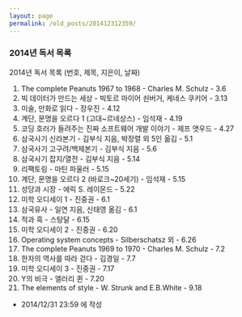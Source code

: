 ```yaml
---
layout: page
permalink: /old_posts/201412312359/
---
```


### 2014년 독서 목록

2014년 독서 목록 (번호, 제목, 지은이, 날짜)

1. The complete Peanuts 1967 to 1968 - Charles M. Schulz - 3.6
2. 빅 데이터가 만드는 세상 - 빅토르 마이어 쇤버거, 케네스 쿠키어 - 3.13
3. 미술, 만화로 읽다 - 장우진 - 4.12
4. 계단, 문명을 오르다 1 (고대~르네상스) - 임석재 - 4.19
5. 코딩 호러가 들려주는 진짜 소프트웨어 개발 이야기 - 제프 앳우드 - 4.27
6. 삼국사기 신라본기 - 김부식 지음, 박장렬 외 5인 옮김 - 5.1
7. 삼국사기 고구려/백제본기 - 김부식 지음 - 5.6
8. 삼국사기 잡지/열전 - 김부식 지음 - 5.14
9. 리팩토링 - 마틴 파울러 - 5.15
10. 계단, 문명을 오르다 2 (바로크~20세기) - 임석재 - 5.15
11. 성당과 시장 - 에릭 S. 레이몬드 - 5.22
12. 미학 오디세이 1 - 진중권 - 6.1
13. 삼국유사 - 일연 지음, 신태영 옮김 - 6.1
14. 적과 흑 - 스탕달 - 6.15
15. 미학 오디세이 2 - 진중권 - 6.20
16. Operating system concepts - Silberschatsz 외 - 6.26
17. The complete Peanuts 1969 to 1970 - Charles M. Schulz - 7.2
18. 한자의 역사를 따라 걷다 - 김경일 - 7.7
19. 미학 오디세이 3 - 진중권 - 7.17
20. Y의 비극 - 엘러리 퀸 - 7.20
21. The elements of style - W. Strunk and E.B.White - 9.18





- 2014/12/31 23:59 에 작성